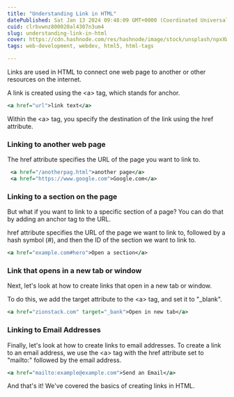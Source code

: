 ```yaml
---
title: "Understanding Link in HTML"
datePublished: Sat Jan 13 2024 09:48:09 GMT+0000 (Coordinated Universal Time)
cuid: clrbvwnz800020al4307n3um4
slug: understanding-link-in-html
cover: https://cdn.hashnode.com/res/hashnode/image/stock/unsplash/npxXWgQ33ZQ/upload/aeb919d68a1e28c53248ce96ec91b885.jpeg
tags: web-development, webdev, html5, html-tags

---
```


Links are used in HTML to connect one web page to another or other resources on the internet.

A link is created using the &lt;a&gt; tag, which stands for anchor.

```xml
<a href="url">link text</a>
```

Within the &lt;a&gt; tag, you specify the destination of the link using the href attribute.

### **Linking to another web page**

The href attribute specifies the URL of the page you want to link to.

```xml
 <a href="/anotherpag.html">another page</a>
 <a href="https://www.google.com">Google.com</a>
```

### **Linking to a section on the page**

But what if you want to link to a specific section of a page? You can do that by adding an anchor tag to the URL.

href attribute specifies the URL of the page we want to link to, followed by a hash symbol (#), and then the ID of the section we want to link to.

```xml
<a href="example.com#hero">Open a section</a>
```

### **Link that opens in a new tab or window**

Next, let's look at how to create links that open in a new tab or window.

To do this, we add the target attribute to the &lt;a&gt; tag, and set it to "\_blank".

```xml
<a href="zionstack.com" target="_bank">Open in new tab</a>
```

### **Linking to Email Addresses**

Finally, let's look at how to create links to email addresses. To create a link to an email address, we use the &lt;a&gt; tag with the href attribute set to "mailto:" followed by the email address.

```xml
<a href="mailto:example@example.com">Send an Email</a>
```

And that's it! We've covered the basics of creating links in HTML.